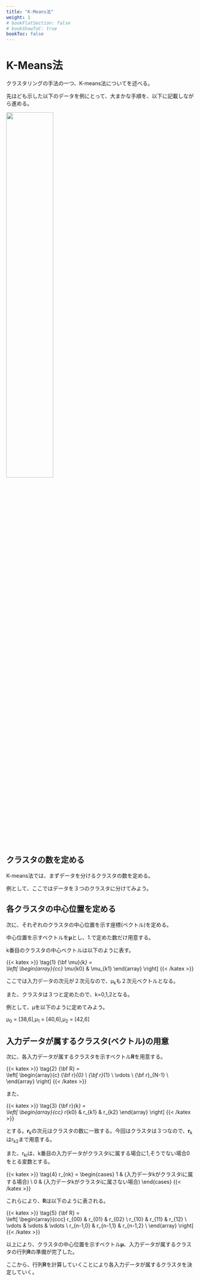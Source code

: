 ```yaml
---
title: "K-Means法"
weight: 1
# bookFlatSection: false
# bookShowToC: true
bookToc: false
---
```


# K-Means法

クラスタリングの手法の一つ、K-means法についてを述べる。

先ほども示した以下のデータを例にとって、大まかな手順を、以下に記載しながら進める。

<img src="/img/datascience/Figure_39.png" width=50%>

## クラスタの数を定める

K-means法では、まずデータを分けるクラスタの数を定める。

例として、ここではデータを３つのクラスタに分けてみよう。


## 各クラスタの中心位置を定める

次に、それぞれのクラスタの中心位置を示す座標(ベクトル)を定める。

中心位置を示すベクトルを<b>μ</b>とし、1.で定めた数だけ用意する。

k番目のクラスタの中心ベクトルは以下のように表す。

{{< katex  >}}
\tag{1}  {\bf \mu}_{k}  =  
                \left[
                    \begin{array}{cc}
                    \mu_{k0}  & \mu_{k1} 
                    \end{array}
                \right]
{{< /katex >}}

ここでは入力データの次元が２次元なので、μ<sub>k</sub>も２次元ベクトルとなる。

また、クラスタは３つと定めたので、k=0,1,2となる。

例として、μを以下のように定めてみよう。

μ<sub>0</sub> = [38,6],μ<sub>1</sub> = [40,6],μ<sub>2</sub> = [42,6]

## 入力データが属するクラスタ(ベクトル)の用意

次に、各入力データが属するクラスタを示すベクトル<b>R</b>を用意する。

{{< katex  >}}
\tag{2}  {\bf R}  =  
                \left[
                    \begin{array}{c}
                    {\bf r}_{0} \\
                    {\bf r}_{1} \\
                    \vdots \\
                    {\bf r}_{N-1} \\
                    \end{array}
                \right]
{{< /katex >}}

また、

{{< katex  >}}
\tag{3}  {\bf r}_{k}  =  
                \left[
                    \begin{array}{cc}
                    r_{k0}  & r_{k1} & r_{k2}
                    \end{array}
                \right]
{{< /katex >}}

とする。<b>r</b><sub>k</sub>の次元はクラスタの数に一致する。今回はクラスタは３つなので、<b>r</b><sub>k</sub>はr<sub>k2</sub>まで用意する。


また、r<sub>ki</sub>は、k番目の入力データがクラスタiに属する場合に1,そうでない場合0をとる変数とする。

{{< katex  >}}
\tag{4}
r_{nk} = 
\begin{cases}
    1 & (入力データkがクラスタiに属する場合)  \\
    0 & (入力データkがクラスタiに属さない場合)
\end{cases}
{{< /katex >}}


これらにより、<b>R</b>は以下のように表される。

{{< katex  >}}
\tag{5}  {\bf R}  =  
                \left[
                    \begin{array}{ccc}
                    r_{00} & r_{01} & r_{02} \\
                    r_{10} & r_{11} & r_{12} \\
                    \vdots & \vdots & \vdots \\
                    r_{n-1,0} & r_{n-1,1} & r_{n-1,2} \\
                    \end{array}
                \right]
{{< /katex >}}

以上により、クラスタの中心位置を示すベクトル<b>μ</b>、入力データが属するクラスタの行列<b>R</b>の準備が完了した。

ここから、行列<b>R</b>を計算していくことにより各入力データが属するクラスタを決定していく。

